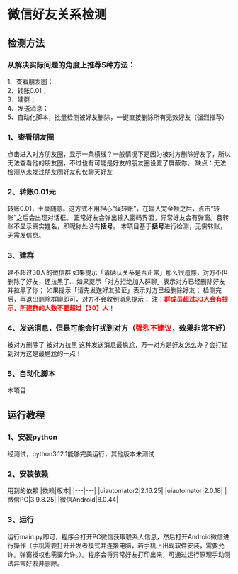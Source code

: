 # 微信好友关系检测
## 检测方法
### 从解决实际问题的角度上推荐5种方法：
1、查看朋友圈；\
2、转账0.01；\
3、建群；\
4、发送消息；\
5、自动化脚本，批量检测被好友删除，一键直接删除所有无效好友（强烈推荐）
### 1、查看朋友圈
点击进入对方朋友圈，显示一条横线？一般情况下是因为被对方删除好友了，所以无法查看他的朋友圈，不过也有可能是好友的朋友圈设置了屏蔽你。
缺点：无法检测从未发过朋友圈好友和仅聊天好友
### 2、转账0.01元
转账0.01，土豪随意。这方式不用担心“误转账”，在输入完金额之后，点击“转账”之后会出现对话框。
正常好友会弹出输入密码界面，异常好友会有弹窗。且转账不显示真实姓名，即昵称处没有**括号**。
本项目基于**括号**进行检测，无需转账，无需发信息。
### 3、建群
建不超过30人的微信群
如果提示「请确认关系是否正常」那么很遗憾，对方不但删除了好友，还拉黑了...
如果提示「对方拒绝加入群聊」表示对方已经删除好友并拉黑了你；
如果提示「请先发送好友验证」表示对方已经删除好友；
检测完后，再退出删除群聊即可，对方不会收到消息提示； 注：<Font color=Red>**群成员超过30人会有提示，所建群的人数不要超过【30】人**</Font>！
### 4、发送消息，但是可能会打扰到对方（<Font color=Red>强烈不建议</Font>，效果非常不好）
被对方删除了
被对方拉黑
这种发送消息最尴尬，万一对方是好友怎么办？会打扰到对方这是最尴尬的一点！
### 5、自动化脚本
本项目
## 运行教程
### 1、安装python
经测试，python3.12.1能够完美运行，其他版本未测试
### 2、安装依赖
用到的依赖
|依赖|版本|
|---|---|
|uiautomator2|2.16.25|
|uiautomator|2.0.18|
|微信PC|3.9.8.25|
|微信Android|8.0.44|
### 3、运行
运行main.py即可，程序会打开PC微信获取联系人信息，然后打开Android微信进行操作（手机需要打开开发者模式并连接电脑，若手机上出现软件安装，需要允许。弹窗授权也需要允许。）。程序会将异常好友打印出来，可通过运行原理手动测试异常好友并删除。
